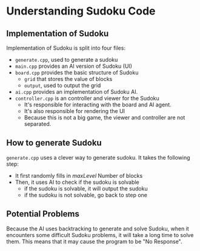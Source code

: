 # Understanding Sudoku Code

## Implementation of Sudoku

Implementation of Sudoku is split into four files:

- `generate.cpp`, used to generate a sudoku
- `main.cpp` provides an AI version of Sudoku (UI)
- `board.cpp` provides the basic structure of Sudoku
  - `grid` that stores the value of blocks
  - `output`, used to output the grid
- `ai.cpp` provides an implementation of Sudoku AI.
- `controller.cpp` is an controller and viewer for the Sudoku
  - It's responsible for interacting with the board and AI agent.
  - It's also responsible for rendering the UI
  - Because this is not a big game, the viewer and controller are not separated.

## How to generate Sudoku

`generate.cpp` uses a clever way to generate sudoku. It takes the following step:

- It first randomly fills in $maxLevel$ Number of blocks
- Then, it uses AI to check if the sudoku is solvable
  - if the sudoku is solvable, it will output the sudoku
  - if the sudoku is not solvable, go back to step one

## Potential Problems

Because the AI uses backtracking to generate and solve Sudoku, when it encounters some difficult Sudoku problems, it will take a long time to solve them. This means that it may cause the program to be "No Response".